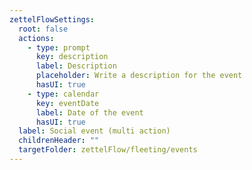 ```yaml
---
zettelFlowSettings:
  root: false
  actions:
    - type: prompt
      key: description
      label: Description
      placeholder: Write a description for the event
      hasUI: true
    - type: calendar
      key: eventDate
      label: Date of the event
      hasUI: true
  label: Social event (multi action)
  childrenHeader: ""
  targetFolder: zettelFlow/fleeting/events
---
```

